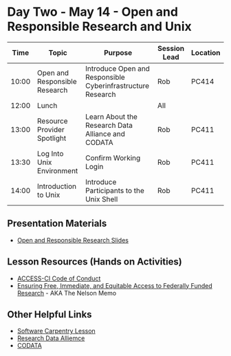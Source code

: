 # Day Two - May 14 - Open and Responsible Research and Unix 

| Time | Topic | Purpose | Session Lead | Location |
|------|-------|---------|--------------|----------|
| 10:00 | Open and Responsible Research | Introduce Open and Responsible Cyberinfrastructure Research | Rob | PC414 |
| 12:00 | Lunch | | All | | 
| 13:00 | Resource Provider Spotlight| Learn About the Research Data Alliance and CODATA | Rob | PC411 | 
| 13:30 | Log Into Unix Environment | Confirm Working Login | Rob | PC411 | 
| 14:00 | Introduction to Unix | Introduce Participants to the Unix Shell | Rob | PC411 | 

## Presentation Materials
   * [Open and Responsible Research Slides](https://docs.google.com/presentation/d/1N4lxv9MVOK6Q9rCgi0wZWWmXoGXaThr7/edit?usp=sharing&ouid=110678776512411560114&rtpof=true&sd=true)
## Lesson Resources (Hands on Activities)
   * [ACCESS-CI Code of Conduct](https://access-ci.org/code-of-conduct/)
   * [Ensuring Free, Immediate, and Equitable Access to Federally Funded Research](https://www.whitehouse.gov/wp-content/uploads/2022/08/08-2022-OSTP-Public-Access-Memo.pdf) - AKA The Nelson Memo

## Other Helpful Links
   * [Software Carpentry Lesson](https://swcarpentry.github.io/shell-novice/)
   * [Research Data Alliemce](https://rd-alliance.org/node)
   * [CODATA](www.codata.org/)
